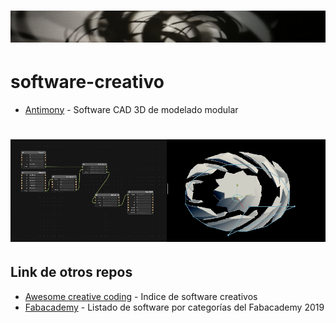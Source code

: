 # [<img src="img/header.png"/>](https://github.com/tallerintegrado2020/software-creativo)

# software-creativo
- [Antimony](https://www.mattkeeter.com/projects/antimony/3/) - Software CAD 3D de modelado modular
# [<img src="img/antimony.png"/>](https://github.com/tallerintegrado2020/software-creativo)



## Link de otros repos

- [Awesome creative coding](https://github.com/terkelg/awesome-creative-coding) - Indice de software creativos
- [Fabacademy](https://github.com/terkelg/awesome-creative-coding) - Listado de software por categorías del Fabacademy 2019
